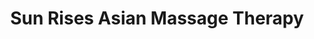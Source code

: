 ---
title: "Sun Rises Asian Massage Therapy"
url: /norfolk/sun-rises-asian-massage-therapy/
shop: Massage
---